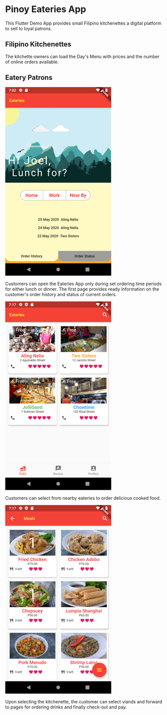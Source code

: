 # Pinoy Eateries App

This Flutter Demo App provides small Filipino kitchenettes a digital platform to sell to loyal patrons.

## Filipino Kitchenettes

The kitchette owners can load the Day's Menu with prices and the number of online orders available.

## Eatery Patrons

![](https://github.com/i8out/pinoy-ready-to-eat-app/blob/master/images/Screenshot_welcome.png)

Customers can open the Eateries App only during set ordering time periods for either lunch or dinner. The first page provides ready information on the customer's order history and status of current orders.

![](https://github.com/i8out/pinoy-ready-to-eat-app/blob/master/images/Screenshot_eats.png)

Customers can select from nearby eateries to order delicious cooked food.

![](https://github.com/i8out/pinoy-ready-to-eat-app/blob/master/images/Screenshot_menu.png)

Upon selecting the kitchenette, the customer can select viands and forward to pages for ordering drinks and finally check-out and pay. 

